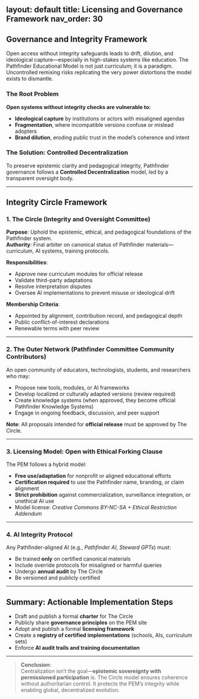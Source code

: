 layout: default
title: Licensing and Governance Framework
nav_order: 30
---

## Governance and Integrity Framework

Open access without integrity safeguards leads to drift, dilution, and ideological capture—especially in high-stakes systems like education. The Pathfinder Educational Model is not just curriculum; it is a paradigm. Uncontrolled remixing risks replicating the very power distortions the model exists to dismantle.

### The Root Problem

**Open systems without integrity checks are vulnerable to:**

- **Ideological capture** by institutions or actors with misaligned agendas  
- **Fragmentation**, where incompatible versions confuse or mislead adopters  
- **Brand dilution**, eroding public trust in the model’s coherence and intent  

### The Solution: Controlled Decentralization

To preserve epistemic clarity and pedagogical integrity, Pathfinder governance follows a **Controlled Decentralization** model, led by a transparent oversight body.

---

## Integrity Circle Framework

### 1. **The Circle** (Integrity and Oversight Committee)

**Purpose**: Uphold the epistemic, ethical, and pedagogical foundations of the Pathfinder system.  
**Authority**: Final arbiter on canonical status of Pathfinder materials—curriculum, AI systems, training protocols.

**Responsibilities**:
- Approve new curriculum modules for official release  
- Validate third-party adaptations  
- Resolve interpretation disputes  
- Oversee AI implementations to prevent misuse or ideological drift  

**Membership Criteria**:
- Appointed by alignment, contribution record, and pedagogical depth  
- Public conflict-of-interest declarations  
- Renewable terms with peer review  

---

### 2. **The Outer Network** (Pathfinder Committee Community Contributors)


An open community of educators, technologists, students, and researchers who may:

- Propose new tools, modules, or AI frameworks  
- Develop localized or culturally adapted versions (review required)
- Create knowledge systems (when approved, they become official Pathfinder Knowledge Systems)
- Engage in ongoing feedback, discussion, and peer support  

**Note**: All proposals intended for **official release** must be approved by The Circle.

---

### 3. **Licensing Model: Open with Ethical Forking Clause**

The PEM follows a hybrid model:

- **Free use/adaptation** for nonprofit or aligned educational efforts  
- **Certification required** to use the Pathfinder name, branding, or claim alignment  
- **Strict prohibition** against commercialization, surveillance integration, or unethical AI use  
- Model license: *Creative Commons BY-NC-SA + Ethical Restriction Addendum*

---

### 4. **AI Integrity Protocol**

Any Pathfinder-aligned AI (e.g., *Pathfinder AI*, *Steward GPTs*) must:

- Be trained **only** on certified canonical materials  
- Include override protocols for misaligned or harmful queries  
- Undergo **annual audit** by The Circle  
- Be versioned and publicly certified  

---

## Summary: Actionable Implementation Steps

- Draft and publish a formal **charter** for The Circle  
- Publicly share **governance principles** on the PEM site  
- Adopt and publish a formal **licensing framework**  
- Create a **registry of certified implementations** (schools, AIs, curriculum sets)  
- Enforce **AI audit trails and training documentation**  

---

> **Conclusion**:  
> Centralization isn’t the goal—**epistemic sovereignty with permissioned participation** is. The Circle model ensures coherence without authoritarian control. It protects the PEM’s integrity while enabling global, decentralized evolution.

